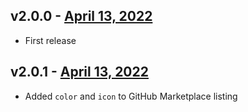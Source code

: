 ## v2.0.0 - [April 13, 2022](https://github.com/lando/code-sign-action/releases/tag/v2.0.0)

* First release

## v2.0.1 - [April 13, 2022](https://github.com/lando/code-sign-action/releases/tag/v2.0.1)

* Added `color` and `icon` to GitHub Marketplace listing
